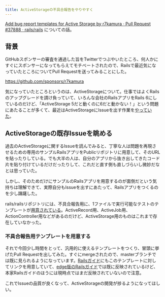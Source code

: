 ```yaml
---
title: ActiveStorageの不具合報告をやりやすく
---
```


[Add bug report templates for Active Storage by r7kamura · Pull Request #37888 · rails/rails][0] についての話。

## 背景

GitHubスポンサーの審査を通過した旨をTwitterでつぶやいたところ、何人かにすぐにスポンサーになってもらえてモチベートされたので、Railsで最近気になっていたところについてPull Requestを送ってみることにした。

https://github.com/sponsors/r7kamura

気になっていたところというのは、ActiveStorageについて。仕事ではよくRailsのアップグレードを請け負っていて、いろんな会社のRailsアプリをRails 6にしているのだけど、「ActiveStorage 5だと動くのに6だと動かない！」という問題にあたることが多くて、最近はActiveStorageにIssueを出す作業を[やっていた][2]。

## ActiveStorageの既存Issueを眺める

過去のActiveStorageに関するIssueを読んでみると、丁寧な人は問題を再現させるための専用のサンプルRailsアプリをPublicリポジトリに用意して、そのURLを貼ったりしている。でも大半の人は、自分のアプリから抜き出してきたコード片を貼り付けているだけだったりして、これだと直す側も直しづらいし微妙だなとは思っていた。

しかし、そのためだけにサンプルのRailsアプリを用意するのが面倒だという気持ちは理解できて、実際自分もIssueを出すにあたって、Railsアプリをつくるのを少し躊躇した。

rails/railsリポジトリには、不具合報告用に、1ファイルで実行可能なテストのテンプレートが[用意されている][1]。ActiveRecord用、ActiveJob用、ActionController用などがあるのだけど、ActiveStorage用のものはこれまで存在していなかった。

### 不具合報告用テンプレートを用意する

それで今回少し時間をとって、汎用的に使えるテンプレートをつくり、冒頭に挙げたPull Requestを出してみた。すぐにmergeされたので、masterブランチでは既に見られるようになっています。[Railsガイド][3]にもこのテンプレートに対してリンクを用意していて、[edge版のRailsガイド][4]では既に反映されているけど、本家Railsガイドのほうには現時点ではまだ反映されていないので注意。

これでIssueの品質が良くなって、ActiveStorageの開発が捗るようになってほしい。

[0]: https://github.com/rails/rails/pull/37888
[1]: https://github.com/rails/rails/tree/v6.0.1/guides/bug_report_templates
[2]: https://github.com/rails/rails/issues/37836
[3]: https://guides.rubyonrails.org/contributing_to_ruby_on_rails.html
[4]: https://edgeguides.rubyonrails.org/contributing_to_ruby_on_rails.html
